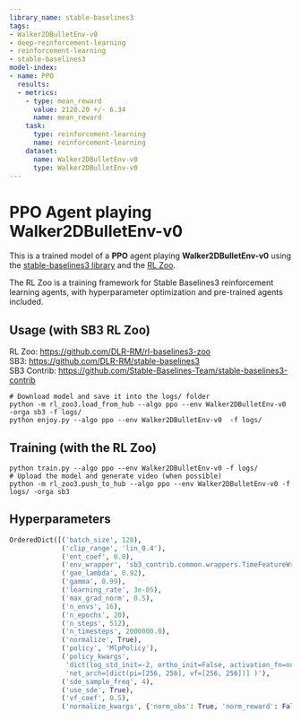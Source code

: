 ```yaml
---
library_name: stable-baselines3
tags:
- Walker2DBulletEnv-v0
- deep-reinforcement-learning
- reinforcement-learning
- stable-baselines3
model-index:
- name: PPO
  results:
  - metrics:
    - type: mean_reward
      value: 2120.20 +/- 6.34
      name: mean_reward
    task:
      type: reinforcement-learning
      name: reinforcement-learning
    dataset:
      name: Walker2DBulletEnv-v0
      type: Walker2DBulletEnv-v0
---
```


# **PPO** Agent playing **Walker2DBulletEnv-v0**
This is a trained model of a **PPO** agent playing **Walker2DBulletEnv-v0**
using the [stable-baselines3 library](https://github.com/DLR-RM/stable-baselines3)
and the [RL Zoo](https://github.com/DLR-RM/rl-baselines3-zoo).

The RL Zoo is a training framework for Stable Baselines3
reinforcement learning agents,
with hyperparameter optimization and pre-trained agents included.

## Usage (with SB3 RL Zoo)

RL Zoo: https://github.com/DLR-RM/rl-baselines3-zoo<br/>
SB3: https://github.com/DLR-RM/stable-baselines3<br/>
SB3 Contrib: https://github.com/Stable-Baselines-Team/stable-baselines3-contrib

```
# Download model and save it into the logs/ folder
python -m rl_zoo3.load_from_hub --algo ppo --env Walker2DBulletEnv-v0 -orga sb3 -f logs/
python enjoy.py --algo ppo --env Walker2DBulletEnv-v0  -f logs/
```

## Training (with the RL Zoo)
```
python train.py --algo ppo --env Walker2DBulletEnv-v0 -f logs/
# Upload the model and generate video (when possible)
python -m rl_zoo3.push_to_hub --algo ppo --env Walker2DBulletEnv-v0 -f logs/ -orga sb3
```

## Hyperparameters
```python
OrderedDict([('batch_size', 128),
             ('clip_range', 'lin_0.4'),
             ('ent_coef', 0.0),
             ('env_wrapper', 'sb3_contrib.common.wrappers.TimeFeatureWrapper'),
             ('gae_lambda', 0.92),
             ('gamma', 0.99),
             ('learning_rate', 3e-05),
             ('max_grad_norm', 0.5),
             ('n_envs', 16),
             ('n_epochs', 20),
             ('n_steps', 512),
             ('n_timesteps', 2000000.0),
             ('normalize', True),
             ('policy', 'MlpPolicy'),
             ('policy_kwargs',
              'dict(log_std_init=-2, ortho_init=False, activation_fn=nn.ReLU, '
              'net_arch=[dict(pi=[256, 256], vf=[256, 256])] )'),
             ('sde_sample_freq', 4),
             ('use_sde', True),
             ('vf_coef', 0.5),
             ('normalize_kwargs', {'norm_obs': True, 'norm_reward': False})])
```
